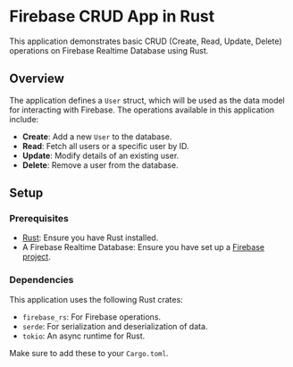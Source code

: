 # Firebase CRUD App in Rust

This application demonstrates basic CRUD (Create, Read, Update, Delete) operations on Firebase Realtime Database using Rust.

## Overview

The application defines a `User` struct, which will be used as the data model for interacting with Firebase. The operations available in this application include:

- **Create**: Add a new `User` to the database.
- **Read**: Fetch all users or a specific user by ID.
- **Update**: Modify details of an existing user.
- **Delete**: Remove a user from the database.

## Setup

### Prerequisites

- [Rust](https://www.rust-lang.org/): Ensure you have Rust installed.
- A Firebase Realtime Database: Ensure you have set up a [Firebase project](https://firebase.google.com/docs/database).

### Dependencies

This application uses the following Rust crates:

- `firebase_rs`: For Firebase operations.
- `serde`: For serialization and deserialization of data.
- `tokio`: An async runtime for Rust.

Make sure to add these to your `Cargo.toml`.
